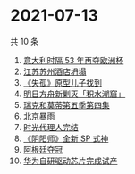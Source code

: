 # 2021-07-13

共 10 条

<!-- BEGIN -->
<!-- 最后更新时间 Tue Jul 13 2021 09:51:19 GMT+0800 (China Standard Time) -->

1. [意大利时隔 53 年再夺欧洲杯](https://www.zhihu.com/search?q=欧洲杯)
2. [江苏苏州酒店坍塌](https://www.zhihu.com/search?q=酒店坍塌)
3. [《失孤》原型儿子找到](https://www.zhihu.com/search?q=失孤)
4. [明日方舟新剿灭「积水潮窟」](https://www.zhihu.com/search?q=明日方舟)
5. [瑞克和莫蒂第五季第四集](https://www.zhihu.com/search?q=瑞克和莫蒂)
6. [北京暴雨](https://www.zhihu.com/search?q=北京暴雨)
7. [时光代理人完结](https://www.zhihu.com/search?q=时光代理人)
8. [《阴阳师》全新 SP 式神](https://www.zhihu.com/search?q=阴阳师)
9. [阿根廷夺冠](https://www.zhihu.com/search?q=阿根廷赢了)
10. [华为自研驱动芯片完成试产](https://www.zhihu.com/search?q=华为自研芯片)

<!-- END -->
